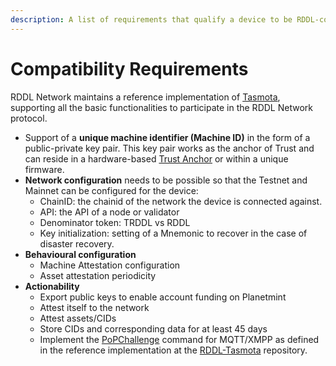 ```yaml
---
description: A list of requirements that qualify a device to be RDDL-compatible.
---
```


# Compatibility Requirements

RDDL Network maintains a reference implementation of [Tasmota](https://github.com/rddl-network/Tasmota), supporting all the basic functionalities to participate in the RDDL Network protocol.

* Support of a **unique machine identifier (Machine ID)** in the form of a public-private key pair. This key pair works as the anchor of Trust and can reside in a hardware-based [Trust Anchor](getting-connected/rddl-compatible-devices/trust-anchor.md) or within a unique firmware.
* **Network configuration** needs to be possible so that the Testnet and Mainnet can be configured for the device:
  * ChainID: the chainid of the network the device is connected against.
  * API: the API of a node or validator
  * Denominator token: TRDDL vs RDDL&#x20;
  * Key initialization: setting of a Mnemonic to recover in the case of disaster recovery.
* **Behavioural configuration**
  * Machine Attestation configuration
  * Asset attestation periodicity
* **Actionability**
  * Export public keys to enable account funding on Planetmint
  * Attest itself to the network
  * Attest assets/CIDs
  * Store CIDs and corresponding data for at least 45 days
  * Implement the [PoPChallenge](https://github.com/rddl-network/Tasmota/blob/rddl-development/tasmota/tasmota\_support/support\_command.ino#L942) command for MQTT/XMPP as defined in the reference implementation at the [RDDL-Tasmota](https://github.com/rddl-network/Tasmota/) repository.

